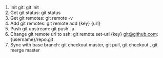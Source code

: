 1. Init git: git init
2. Get git status: git status
3. Get git remotes: git remote -v
4. Add git remotes: git remote add {key} {url}
5. Push git upstream: git push -u <key> <branch>
6. Change git remote url to ssh: git remote set-url {key} git@github.com:{username}/repo.git
7. Sync with base branch: git checkout master, git pull, git checkout <feature>, git merge master

